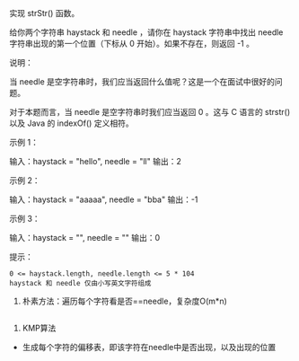 实现 strStr() 函数。

给你两个字符串 haystack 和 needle ，请你在 haystack 字符串中找出 needle 字符串出现的第一个位置（下标从 0 开始）。如果不存在，则返回  -1 。

 

说明：

当 needle 是空字符串时，我们应当返回什么值呢？这是一个在面试中很好的问题。

对于本题而言，当 needle 是空字符串时我们应当返回 0 。这与 C 语言的 strstr() 以及 Java 的 indexOf() 定义相符。

 

示例 1：

输入：haystack = "hello", needle = "ll"
输出：2

示例 2：

输入：haystack = "aaaaa", needle = "bba"
输出：-1

示例 3：

输入：haystack = "", needle = ""
输出：0

 

提示：

    0 <= haystack.length, needle.length <= 5 * 104
    haystack 和 needle 仅由小写英文字符组成

1. 朴素方法：遍历每个字符看是否==needle，复杂度O(m*n)

```
```



1. KMP算法

- 生成每个字符的偏移表，即该字符在needle中是否出现，以及出现的位置

```python

```


